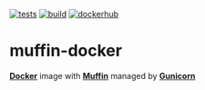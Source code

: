[![tests](https://github.com/klen/muffin-docker/actions/workflows/tests.yml/badge.svg)](https://github.com/klen/muffin-docker/actions/workflows/tests.yml)
[![build](https://github.com/klen/muffin-docker/actions/workflows/build.yml/badge.svg)](https://github.com/klen/muffin-docker/actions/workflows/build.yml)
[![dockerhub](https://images.microbadger.com/badges/image/horneds/muffin.svg)](https://hub.docker.com/r/horneds/muffin)


# muffin-docker

[**Docker**](https://www.docker.com/) image with [**Muffin**](https://klen.github.io/muffin/) managed by [**Gunicorn**](https://gunicorn.org/)

